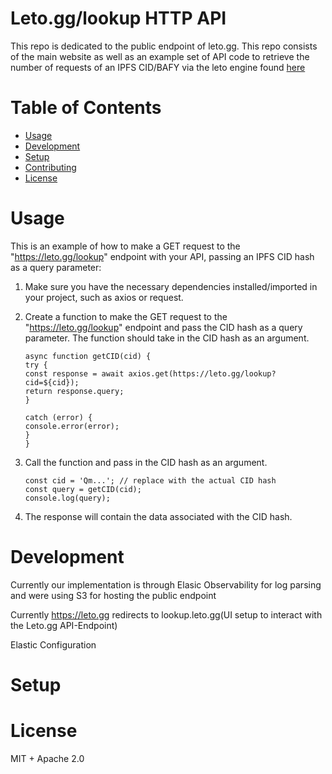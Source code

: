 # Leto.gg/lookup HTTP API
This repo is dedicated to the public endpoint of leto.gg. This repo consists of the main website as well as an example set of API code to retrieve the number of requests of an IPFS CID/BAFY via the leto engine found [here](https://github.com/noryev/leto-engine)

# Table of Contents
- [Usage](#usage)
- [Development](#development)
- [Setup](#setup)
- [Contributing](#contributing)
- [License](#license)

# Usage

 This is an example of how to make a GET request to the "https://leto.gg/lookup" endpoint with your API, passing an IPFS CID hash as a query parameter:
1. Make sure you have the necessary dependencies installed/imported in your project, such as axios or request.
2. Create a function to make the GET request to the "https://leto.gg/lookup" endpoint and pass the CID hash as a query parameter. The function should take in the CID hash as an argument.

       async function getCID(cid) {
       try {
       const response = await axios.get(https://leto.gg/lookup?cid=${cid});
       return response.query;
       }
  
       catch (error) {
       console.error(error);
       }
       }

3. Call the function and pass in the CID hash as an argument.

       const cid = 'Qm...'; // replace with the actual CID hash
       const query = getCID(cid);
       console.log(query);

4. The response will contain the data associated with the CID hash.


# Development

Currently our implementation is through Elasic Observability for log parsing and were using S3 for hosting the public endpoint 

Currently https://leto.gg redirects to lookup.leto.gg(UI setup to interact with the Leto.gg API-Endpoint)

Elastic Configuration

# Setup

# License
MIT + Apache 2.0
